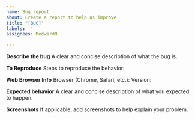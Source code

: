 ```yaml
---
name: Bug report
about: Create a report to help us improve
title: "[BUG]"
labels: ''
assignees: MedwardR

---
```


**Describe the bug**
A clear and concise description of what the bug is.

**To Reproduce**
Steps to reproduce the behavior:

**Web Browser Info**
Browser (Chrome, Safari, etc.):
Version: 

**Expected behavior**
A clear and concise description of what you expected to happen.

**Screenshots**
If applicable, add screenshots to help explain your problem.

